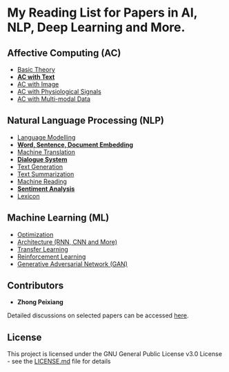 # My Reading List for Papers in AI, NLP, Deep Learning and More.

## Affective Computing (AC)

 - [Basic Theory](./AC/AC_theory.md)
 - [**AC with Text**](./AC/AC_text.md)
 - [AC with Image](./AC/AC_image.md)
 - [AC with Physiological Signals](./AC/AC_physiological.md)
 - [AC with Multi-modal Data](./AC/AC_multimodal.md)

## Natural Language Processing (NLP)

 - [Language Modelling](./NLP/NLP_modelling.md)
 - [**Word, Sentence, Document Embedding**](./NLP/NLP_embedding.md)
 - [Machine Translation](./NLP/NLP_translation.md)
 - [**Dialogue System**](./NLP/NLP_dialogue.md)
 - [Text Generation](./NLP/NLP_generation.md)
 - [Text Summarization](./NLP/NLP_summarization.md)
 - [Machine Reading](./NLP/NLP_reading.md)
 - [**Sentiment Analysis**](./NLP/NLP_sentiment.md)
 - [Lexicon](./NLP/NLP_lexicon.md)

## Machine Learning (ML)

 - [Optimization](./ML/ML_optimization.md)
 - [Architecture (RNN, CNN and More)](./ML/ML_architecture.md)
 - [Transfer Learning](./ML/ML_transfer.md)
 - [Reinforcement Learning](./ML/ML_reinforcement.md)
 - [Generative Adversarial Network (GAN)](./ML/ML_GAN.md)

<!---
## Knowledge Representation (KR)

 - [Knowledge Graph](./KR/KR_graph.md)
 - [Reasoning](./KR/KR_reasoning.md)


## Computer Vision (CV)

 - [Image Classification](./CV/CV_classification.md)
 - [Instance Segmentation](./CV/CV_segmentation.md)
 - [Visual Question Answering](./CV/CV_visual_QA.md)
 - [Image Captioning](./CV/CV_captioning.md)
 - [Image Generation](./CV/CV_generation.md)
--->

## Contributors

* **Zhong Peixiang**

Detailed discussions on selected papers can be accessed [here](https://zhongpeixiang.github.io/).

## License

This project is licensed under the GNU General Public License v3.0 License - see the [LICENSE.md](LICENSE.md) file for details


<!--stackedit_data:
eyJoaXN0b3J5IjpbMTkxMDE4OTQxNywtNDM5MzAyNjE1LC05OT
E4MTQ4NzAsLTk4ODEwNTEyMiwtMzgzODY0NDM1LC04NjkxMjMy
ODEsLTE3NDg3MzE4MzcsLTEwMTY4ODI0MjksMTkyNzQyMjY4Mi
w1MjIwNTgzMjAsLTExNDUwMDg3NDQsNjY3MDY4MjgyLC0xMjIx
OTU2Mjg3LDQ3ODE2MTkwNiwxMTEyNDIwMTc5LDQyMDI3MjAwNF
19
-->